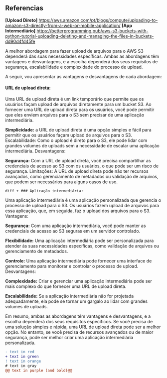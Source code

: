 ## Referencias

**[Upload Direto]** https://aws.amazon.com/pt/blogs/compute/uploading-to-amazon-s3-directly-from-a-web-or-mobile-application/ 
**[App Intermediário]** https://betterprogramming.pub/aws-s3-buckets-with-python-tutorial-uploading-deleting-and-managing-the-files-in-buckets-dd90d4fd45fe



A melhor abordagem para fazer upload de arquivos para o AWS S3 dependerá das suas necessidades específicas. Ambas as abordagens têm vantagens e desvantagens, e a escolha dependerá dos seus requisitos de segurança, escalabilidade e complexidade do processo de upload.

A seguir, vou apresentar as vantagens e desvantagens de cada abordagem:

#### URL de upload direta:

  Uma URL de upload direta é um link temporário que permite que os usuários façam upload de arquivos diretamente para um bucket S3. Ao fornecer uma URL de upload direta para os usuários, você pode permitir que eles enviem arquivos para o S3 sem precisar de uma aplicação intermediária.

  **Simplicidade:** a URL de upload direta é uma opção simples e fácil para permitir que os usuários façam upload de arquivos para o S3.
Escalabilidade: Como o upload é direto para o S3, ele pode lidar com grandes volumes de uploads sem a necessidade de escalar uma aplicação intermediária.
Desvantagens:

  **Segurança:** Com a URL de upload direta, você precisa compartilhar as credenciais de acesso ao S3 com os usuários, o que pode ser um risco de segurança.
Limitações: A URL de upload direta pode não ter recursos avançados, como gerenciamento de metadados ou validação de arquivos, que podem ser necessários para alguns casos de uso.


```diff + ### Aplicação intermediária:```
  
  Uma aplicação intermediária é uma aplicação personalizada que gerencia o processo de upload para o S3. Os usuários fazem upload de arquivos para essa aplicação, que, em seguida, faz o upload dos arquivos para o S3.
Vantagens:

  **Segurança:** Com uma aplicação intermediária, você pode manter as credenciais de acesso ao S3 seguras em um servidor controlado.

  **Flexibilidade:** Uma aplicação intermediária pode ser personalizada para atender às suas necessidades específicas, como validação de arquivos ou gerenciamento de metadados.
  
  **Controle:** Uma aplicação intermediária pode fornecer uma interface de gerenciamento para monitorar e controlar o processo de upload.
Desvantagens:

  **Complexidade:** Criar e gerenciar uma aplicação intermediária pode ser mais complexo do que fornecer uma URL de upload direta.

  **Escalabilidade:** Se a aplicação intermediária não for projetada adequadamente, ela pode se tornar um gargalo ao lidar com grandes volumes de uploads.

  Em resumo, ambas as abordagens têm vantagens e desvantagens, e a escolha dependerá dos seus requisitos específicos. Se você precisa de uma solução simples e rápida, uma URL de upload direta pode ser a melhor opção. No entanto, se você precisa de recursos avançados ou de maior segurança, pode ser melhor criar uma aplicação intermediária personalizada.



```diff
- text in red
+ text in green
! text in orange
# text in gray
@@ text in purple (and bold)@@
```
